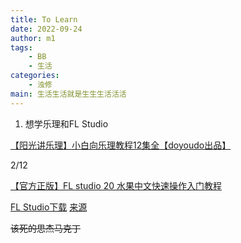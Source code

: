 ```yaml
---
title: To Learn 
date: 2022-09-24
author: m1
tags:
    - BB
    - 生活
categories:
    - 浊修
main: 生活生活就是生生生活活活
---
```


1. 想学乐理和FL Studio

[【阳光讲乐理】小白向乐理教程12集全【doyoudo出品】](https://www.bilibili.com/video/BV1ms411q714)

2/12

[【官方正版】FL studio 20 水果中文快速操作入门教程](https://www.bilibili.com/video/BV1d441187Kq/)

[FL Studio下载](https://usersdrive.com/ww9z10yygexu.html) [来源](https://appnee.com/fl-studio/)

~~该死的思杰马克丁~~